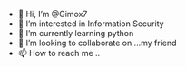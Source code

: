 - 👋 Hi, I’m @Gimox7
- 👀 I’m interested in Information Security
- 🌱 I’m currently learning python
- 💞️ I’m looking to collaborate on ...my friend
- 📫 How to reach me ..

<!---
Gimox7/Gimox7 is a ✨ special ✨ repository because its `README.md` (this file) appears on your GitHub profile.
You can click the Preview link to take a look at your changes.
--->

